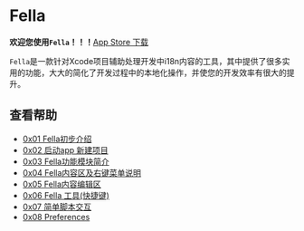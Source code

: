 # Fella



**欢迎您使用`Fella`！！！**[App Store 下载](https://apps.apple.com/cn/app/fella-%E9%A1%B9%E7%9B%AE%E6%9C%AC%E5%9C%B0%E5%8C%96/id1562360690?mt=12)

`Fella`是一款针对Xcode项目辅助处理开发中i18n内容的工具，其中提供了很多实用的功能，大大的简化了开发过程中的本地化操作，并使您的开发效率有很大的提升。

## 查看帮助

- [0x01 Fella初步介绍](Documents/0x01-Fella-Instructions/0x01-Fella-Instructions.md)
- [0x02 启动app 新建项目](Documents/0x02-Fella-Startup/0x02-Fella-Startup.md)
- [0x03 Fella功能模块简介](Documents/0x03-Fella-Summary/0x03-Fella-Summary.md)
- [0x04 Fella内容区及右键菜单说明](Documents/0x04-Fella-Content/0x04-Fella-Content.md)
- [0x05 Fella内容编辑区](Documents/0x05-Fella-Editer/0x05-Fella-Editer.md)
- [0x06 Fella 工具(快捷键)](Documents/0x06-Fella-Tools/0x06-Fella-Shortcuts.md)
- [0x07 简单脚本交互](Documents/0x07-Fella-Javascript/0x07-Fella-Javascript.md)
- [0x08 Preferences](Documents/0x08-Fella-Preferences/0x08-Fella-Preferences.md)

